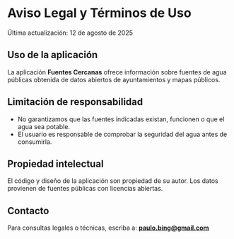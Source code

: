 # Aviso Legal y Términos de Uso

Última actualización: 12 de agosto de 2025

## Uso de la aplicación
La aplicación **Fuentes Cercanas** ofrece información sobre fuentes de agua públicas obtenida de datos abiertos de ayuntamientos y mapas públicos.

## Limitación de responsabilidad
- No garantizamos que las fuentes indicadas existan, funcionen o que el agua sea potable.
- El usuario es responsable de comprobar la seguridad del agua antes de consumirla.

## Propiedad intelectual
El código y diseño de la aplicación son propiedad de su autor. Los datos provienen de fuentes públicas con licencias abiertas.

## Contacto
Para consultas legales o técnicas, escriba a: **paulo.bing@gmail.com**

